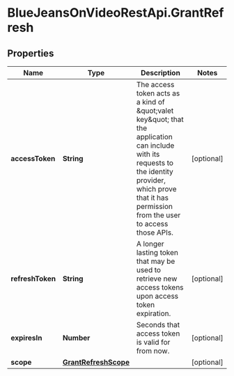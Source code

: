 # BlueJeansOnVideoRestApi.GrantRefresh

## Properties
Name | Type | Description | Notes
------------ | ------------- | ------------- | -------------
**accessToken** | **String** | The access token acts as a kind of \&quot;valet key\&quot; that the application can include with its requests to the identity provider, which prove that it has permission from the user to access those APIs. | [optional] 
**refreshToken** | **String** | A longer lasting token that may be used to retrieve new access tokens upon access token expiration. | [optional] 
**expiresIn** | **Number** | Seconds that access token is valid for from now. | [optional] 
**scope** | [**GrantRefreshScope**](GrantRefreshScope.md) |  | [optional] 


